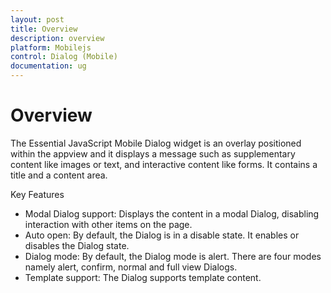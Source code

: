 ```yaml
---
layout: post
title: Overview
description: overview
platform: Mobilejs
control: Dialog (Mobile)
documentation: ug
---
```


# Overview

The Essential JavaScript Mobile Dialog widget is an overlay positioned within the appview and it displays a message such as supplementary content like images or text, and interactive content like forms.  It contains a title and a content area.

Key Features

* Modal Dialog support: Displays the content in a modal Dialog, disabling interaction with other items on the page.
* Auto open: By default, the Dialog is in a disable state. It enables or disables the Dialog state.
* Dialog mode: By default, the Dialog mode is alert. There are four modes namely alert, confirm, normal and full view Dialogs.
* Template support: The Dialog supports template content.



